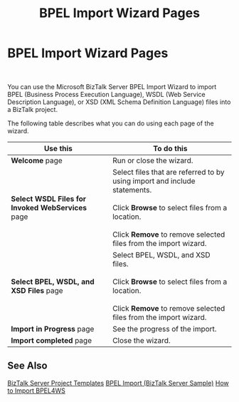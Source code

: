 ﻿---
title: BPEL Import Wizard Pages
TOCTitle: BPEL Import Wizard Pages
ms:assetid: 7a72ddfd-13dd-4cb7-a0a9-8f979d4f61f1
ms:mtpsurl: https://msdn.microsoft.com/en-us/library/Aa560944(v=BTS.80)
ms:contentKeyID: 51529105
ms.date: 08/30/2017
mtps_version: v=BTS.80
f1_keywords:
- bts10.bpel.wizard.main
---

# BPEL Import Wizard Pages

 

You can use the Microsoft BizTalk Server BPEL Import Wizard to import BPEL (Business Process Execution Language), WSDL (Web Service Description Language), or XSD (XML Schema Definition Language) files into a BizTalk project.

The following table describes what you can do using each page of the wizard.

<table>
<thead>
<tr class="header">
<th>Use this</th>
<th>To do this</th>
</tr>
</thead>
<tbody>
<tr class="odd">
<td><strong>Welcome</strong> page</td>
<td>Run or close the wizard.</td>
</tr>
<tr class="even">
<td><strong>Select WSDL Files for Invoked WebServices</strong> page</td>
<td>Select files that are referred to by using import and include statements.<br />
<br />
Click <strong>Browse</strong> to select files from a location.<br />
<br />
Click <strong>Remove</strong> to remove selected files from the import wizard.</td>
</tr>
<tr class="odd">
<td><strong>Select BPEL, WSDL, and XSD Files</strong> page</td>
<td>Select BPEL, WSDL, and XSD files.<br />
<br />
Click <strong>Browse</strong> to select files from a location.<br />
<br />
Click <strong>Remove</strong> to remove selected files from the import wizard.</td>
</tr>
<tr class="even">
<td><strong>Import in Progress</strong> page</td>
<td>See the progress of the import.</td>
</tr>
<tr class="odd">
<td><strong>Import completed</strong> page</td>
<td>Close the wizard.</td>
</tr>
</tbody>
</table>


## See Also

[BizTalk Server Project Templates](https://msdn.microsoft.com/library/aa547846\(v=bts.80\))  
[BPEL Import (BizTalk Server Sample)](https://msdn.microsoft.com/library/aa559758\(v=bts.80\))  
[How to Import BPEL4WS](https://msdn.microsoft.com/library/aa559576\(v=bts.80\))

